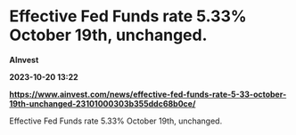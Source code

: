 # Effective Fed Funds rate 5.33% October 19th, unchanged.
**AInvest**

**2023-10-20 13:22**

**https://www.ainvest.com/news/effective-fed-funds-rate-5-33-october-19th-unchanged-23101000303b355ddc68b0ce/**

Effective Fed Funds rate 5.33% October 19th, unchanged.